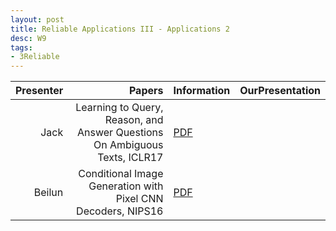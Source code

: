 ```yaml
---
layout: post
title: Reliable Applications III - Applications 2
desc: W9
tags:
- 3Reliable
---
```




| Presenter | Papers | Information| OurPresentation |
| -----: | ----------: | :----- | :----- |
| Jack | Learning to Query, Reason, and Answer Questions On Ambiguous Texts, ICLR17 | [PDF](https://web.eecs.umich.edu/~baveja/Papers/GuoICLR2017.pdf) |
| Beilun | Conditional Image Generation with Pixel CNN Decoders, NIPS16 | [PDF](https://arxiv.org/abs/1606.05328) |
